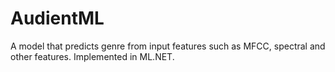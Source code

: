 # AudientML
A model that predicts genre from input features such as MFCC, spectral and other features. Implemented in ML.NET.
